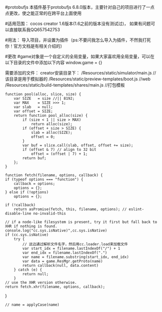 #protobufjs
    本插件基于protobufjs 6.8.0版本，主要针对自己的项目进行了一点点更改，使之能正常的在跨平台上面使用

#适用范围：
    cocos creator 1.6版本(1.6之前的版本没有测试过)， 如果有问题可以直接联系我QQ657542753

#用法：
    导入项目，并设置为插件（ps:不要问我怎么导入为插件，不然我打死你！官方文档是有相关介绍的）

#更改
#game对象是一个自定义的全局变量，如果大家喜欢用全局变量，可以在以下目录的文件中添加以下内容
    window.game = {}

需要添加的文件：
    creator安装目录下：
        /Resources/static/simulator/main.js                //该目录是用于模拟器的
        /Resources/static/preview-templates/boot.js        //web
        /Resources/static/build-templates/shares/main.js   //打包模板
<!-- 
    1.更改987行附近的函数，注释掉了8192长度，这个数值会造成在把数据转换成arraybuffer时，总是生成8192长度的arraybuffer数组
-->
    function pool(alloc, slice, size) {
        var SIZE   = size //|| 8192;
        var MAX    = SIZE >>> 1;
        var slab   = null;
        var offset = SIZE;
        return function pool_alloc(size) {
            if (size < 1 || size > MAX)
                return alloc(size);
            if (offset + size > SIZE) {
                slab = alloc(SIZE);
                offset = 0;
            }
            var buf = slice.call(slab, offset, offset += size);
            if (offset & 7) // align to 32 bit
                offset = (offset | 7) + 1;
            return buf;
        };
    }


<!-- 
    2.更改447行附近的fetch函数，将原有的native判断转换成cc.sys.isNative来判断是否属于本地，
并将原生的读文件操作进行了转换，转换原理：通过creator本身的cc.loader.load函数来获取proto文件，然后将其中的内容返回
    var data = game.ResMgr.getProto(name)  这个函数用来获取proto文件信息，
    注意！！！游戏开发过程中，常用的内容一般都会走预先加载的流程，所以我这边直接获取是没有问题的
    data = {
        url : 文件在本地的正目录，
        name :文件名
        content : 文件内容
    }
 -->
    function fetch(filename, options, callback) {
    if (typeof options === "function") {
        callback = options;
        options = {};
    } else if (!options)
        options = {};

    if (!callback)
        return asPromise(fetch, this, filename, options); // eslint-disable-line no-invalid-this

    // if a node-like filesystem is present, try it first but fall back to XHR if nothing is found.
    console.log("cc.sys.isNative)",cc.sys.isNative)
    if (cc.sys.isNative)
        try {
            // 这边通过解析文件名字，然后用cc.loader.load来加载文件
            var start_idx = filename.lastIndexOf("/") + 1
            var end_idx = filename.lastIndexOf(".")
            var name = filename.substring(start_idx, end_idx)
            var data = game.ResMgr.getProto(name)
            return callback(null, data.content)
        } catch (e) {
            return null;
        }
    // use the XHR version otherwise.
    return fetch.xhr(filename, options, callback);
}

<!-- 
    3.更改  4207行附近 将 // name = applyCase(name);注释的原因是因为这个函数会把所有非字母数字的符号去除，
    将原有的变量名字强行更改成驼峰式命名，如，我们项目里的变量大多是abc_def的，如果这个函数没有注释的话，则会被abcDef替换，
    导致最终获取不到这个对象，发送或者接收的数据缺失
 -->

    // name = applyCase(name)
